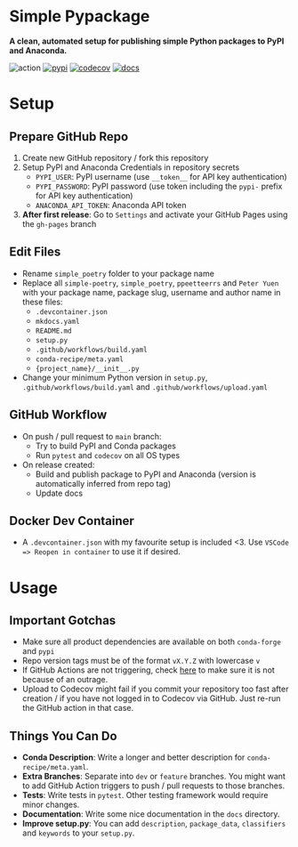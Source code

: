 # Simple Pypackage

**A clean, automated setup for publishing simple Python packages to PyPI and Anaconda.**

![action](https://img.shields.io/github/workflow/status/ppeetteerrs/simple-poetry/build?logo=githubactions&logoColor=white)
[![pypi](https://img.shields.io/pypi/v/simple-poetry.svg)](https://pypi.python.org/pypi/simple-poetry)
[![codecov](https://img.shields.io/codecov/c/github/ppeetteerrs/simple-poetry?label=codecov&logo=codecov)](https://app.codecov.io/gh/ppeetteerrs/simple-poetry)
[![docs](https://img.shields.io/github/deployments/ppeetteerrs/simple-poetry/github-pages?label=docs&logo=readthedocs)](https://ppeetteerrs.github.io/simple-poetry)

# Setup

## Prepare GitHub Repo
1. Create new GitHub repository / fork this repository
2. Setup PyPI and Anaconda Credentials in repository secrets
   - `PYPI_USER`: PyPI username (use `__token__` for API key authentication)
   - `PYPI_PASSWORD`: PyPI password (use token including the `pypi-` prefix for API key authentication)
   - `ANACONDA_API_TOKEN`: Anaconda API token
3. **After first release**: Go to `Settings` and activate your GitHub Pages using the `gh-pages` branch

## Edit Files
- Rename `simple_poetry` folder to your package name
- Replace all `simple-poetry`, `simple_poetry`, `ppeetteerrs` and `Peter Yuen` with your package name, package slug, username and author name in these files:
	- `.devcontainer.json`
	- `mkdocs.yaml`
	- `README.md`
	- `setup.py`
	- `.github/workflows/build.yaml`
	- `conda-recipe/meta.yaml`
	- `{project_name}/__init__.py`
- Change your minimum Python version in `setup.py`, `.github/workflows/build.yaml` and `.github/workflows/upload.yaml`

## GitHub Workflow
- On push / pull request to `main` branch:
	- Try to build PyPI and Conda packages
	- Run `pytest` and `codecov` on all OS types
- On release created:
	- Build and publish package to PyPI and Anaconda (version is automatically inferred from repo tag)
	- Update docs

## Docker Dev Container
- A `.devcontainer.json` with my favourite setup is included <3. Use `VSCode => Reopen in container` to use it if desired.

# Usage

## **Important Gotchas**
- Make sure all product dependencies are available on both `conda-forge` and `pypi`
- Repo version tags must be of the format `vX.Y.Z` with lowercase `v`
- If GitHub Actions are not triggering, check [here](https://www.githubstatus.com/) to make sure it is not because of an outrage.
- Upload to Codecov might fail if you commit your repository too fast after creation / if you have not logged in to Codecov via GitHub. Just re-run the GitHub action in that case.

## Things You Can Do
- **Conda Description**: Write a longer and better description for `conda-recipe/meta.yaml`.
- **Extra Branches**: Separate into `dev` or `feature` branches. You might want to add GitHub Action triggers to push / pull requests to those branches.
- **Tests**: Write tests in `pytest`. Other testing framework would require minor changes.
- **Documentation**: Write some nice documentation in the `docs` directory.
- **Improve setup.py**: You can add `description`, `package_data`, `classifiers` and `keywords` to your `setup.py`.